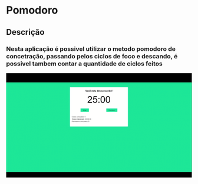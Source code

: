# Pomodoro

## Descrição

### Nesta aplicação é possivel utilizar o metodo pomodoro de concetração, passando pelos ciclos de foco e descando, é possivel tambem contar a quantidade de ciclos feitos

<img src="src\assets\pomodoro-react.gif">
